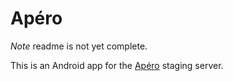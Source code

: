 # Apéro

*Note* readme is not yet complete.

This is an Android app for the [Apéro](https://github.com/vrischmann/apero) staging server.
